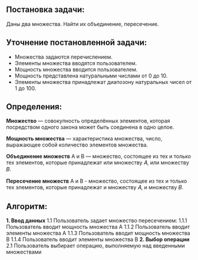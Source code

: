 ## Постановка задачи:

Даны два множества. Найти их объединение, пересечение. 

## Уточнение постановленной задачи:

- Множества задаются перечислением.
- Элементы множества вводятся пользователем. 
- Мощность множества вводится пользователем. 
- Мощность представлена натуральными числами от 0 до 10.
- Элементы множества принадлежат диапозону натуральных чисел от 1 до 100.



## Определения:

**Множество** — совокупность определённых элементов, которая посредством одного закона может быть соединена в одно целое.

**Мощность множества** — характеристика множества, число, выражающее собой количество элементов множества. 

**Объединение множеств** А и В — множество,
состоящее из тех и только тех элементов, которые принадлежат или множеству 𝐴, или
множеству 𝐵. 

**Пересечение множеств** А и В - множество, состоящее из
тех и только тех элементов, которые принадлежат и множеству 𝐴, и множеству 𝐵.


## Алгоритм:
**1. Ввод данных**
1.1 Пользователь задает множество пересечением:
1.1.1 Пользователь вводит мощность множества А
1.1.2 Пользователь вводит элементы множества А
1.1.3 Пользователь вводит мощность множества В
1.1.4 Пользователь вводит элементы множества В
**2. Выбор операции**
2.1 Пользователь выбирает операцию, выполняемую над введенными множествами



 
